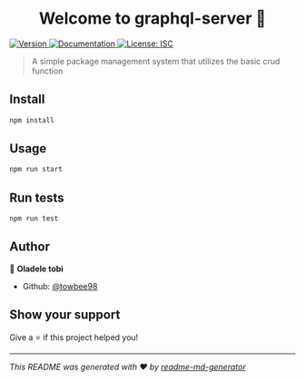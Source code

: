 <h1 align="center">Welcome to graphql-server 👋</h1>
<p>
  <a href="https://www.npmjs.com/package/graphql-server" target="_blank">
    <img alt="Version" src="https://img.shields.io/npm/v/graphql-server.svg">
  </a>
  <a href="https://github.com/towbee98/roughly-exc" target="_blank">
    <img alt="Documentation" src="https://img.shields.io/badge/documentation-yes-brightgreen.svg" />
  </a>
  <a href="#" target="_blank">
    <img alt="License: ISC" src="https://img.shields.io/badge/License-ISC-yellow.svg" />
  </a>
</p>

> A simple package management system that utilizes the basic crud function

## Install

```sh
npm install
```

## Usage

```sh
npm run start
```

## Run tests

```sh
npm run test
```

## Author

👤 **Oladele tobi**

* Github: [@towbee98](https://github.com/towbee98)

## Show your support

Give a ⭐️ if this project helped you!

***
_This README was generated with ❤️ by [readme-md-generator](https://github.com/kefranabg/readme-md-generator)_